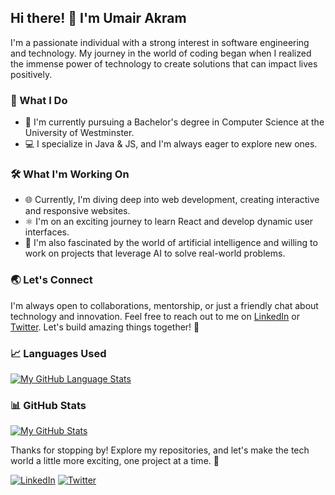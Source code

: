 ## Hi there! 👋 I'm Umair Akram

I'm a passionate individual with a strong interest in software engineering and technology. My journey in the world of coding began when I realized the immense power of technology to create solutions that can impact lives positively.

### 🌟 What I Do

- 🚀 I'm currently pursuing a Bachelor's degree in Computer Science at the University of Westminster.
- 💻 I specialize in Java & JS, and I'm always eager to explore new ones.

### 🛠️ What I'm Working On

- 🌐 Currently, I'm diving deep into web development, creating interactive and responsive websites.
- ⚛️ I'm on an exciting journey to learn React and develop dynamic user interfaces.
- 🤖 I'm also fascinated by the world of artificial intelligence and willing to work on projects that leverage AI to solve real-world problems.

### 🌏 Let's Connect

I'm always open to collaborations, mentorship, or just a friendly chat about technology and innovation. Feel free to reach out to me on [LinkedIn](https://www.linkedin.com/in/umair-akram2) or [Twitter](https://twitter.com/umair_akrm). Let's build amazing things together! 🚀

### 📈 Languages Used

[![My GitHub Language Stats](https://github-readme-stats.vercel.app/api/top-langs/?username=umairakrm&langs_count=5&theme=tokyonight)]()

### 📊 GitHub Stats

[![My GitHub Stats](https://github-readme-stats.vercel.app/api/?username=umairakrm&count_private=true&theme=tokyonight&showicons=true)]()



Thanks for stopping by! Explore my repositories, and let's make the tech world a little more exciting, one project at a time. 🌟

[![LinkedIn](https://img.shields.io/badge/LinkedIn-%230077B5.svg?style=for-the-badge&logo=linkedin&logoColor=white)](https://www.linkedin.com/in/umair-akram2)
[![Twitter](https://img.shields.io/badge/Twitter-%231DA1F2.svg?style=for-the-badge&logo=twitter&logoColor=white)](https://twitter.com/umair_akrm)
